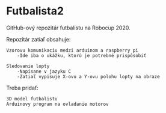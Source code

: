 # Futbalista2
GitHub-ový repozitár futbalistu na Robocup 2020.

Repozitár zatiaľ obsahuje:

	Vzorovu komunikaciu medzi arduinom a raspberry pi
		-Ide iba o ukážku, ktorú je potrebné prispôsobiť
	
	Sledovanie lopty
		-Napisane v jazyku C
		-Zatiaľ vypisuje X-ovu a Y-ovu polohu lopty na obraze
  
Treba pridať:

	3D model futbalistu
	Arduinovy program na ovladanie motorov	
